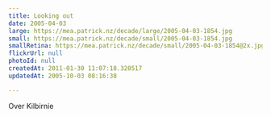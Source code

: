 ```yaml
---
title: Looking out
date: 2005-04-03
large: https://mea.patrick.nz/decade/large/2005-04-03-1854.jpg
small: https://mea.patrick.nz/decade/small/2005-04-03-1854.jpg
smallRetina: https://mea.patrick.nz/decade/small/2005-04-03-1854@2x.jpg
flickrUrl: null
photoId: null
createdAt: 2011-01-30 11:07:18.320517
updatedAt: 2005-10-03 08:16:38

---
```

Over Kilbirnie
